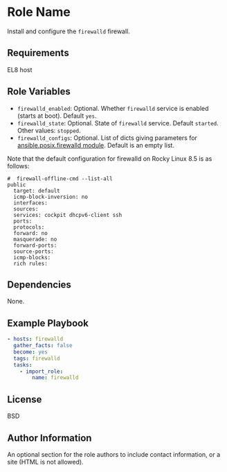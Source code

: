 # Role Name

Install and configure the `firewalld` firewall.

## Requirements

EL8 host

## Role Variables

- `firewalld_enabled`: Optional. Whether `firewalld` service is enabled (starts at boot). Default `yes`.
- `firewalld_state`: Optional. State of `firewalld` service. Default `started`. Other values: `stopped`.
- `firewalld_configs`: Optional. List of dicts giving parameters for [ansible.posix.firewalld module](https://docs.ansible.com/ansible/latest/collections/ansible/posix/firewalld_module.html). Default is an empty list.

Note that the default configuration for firewalld on Rocky Linux 8.5 is as follows:

```shell
#  firewall-offline-cmd --list-all
public
  target: default
  icmp-block-inversion: no
  interfaces:
  sources:
  services: cockpit dhcpv6-client ssh
  ports:
  protocols:
  forward: no
  masquerade: no
  forward-ports:
  source-ports:
  icmp-blocks:
  rich rules:
```

## Dependencies

None.

## Example Playbook

```yaml
- hosts: firewalld
  gather_facts: false
  become: yes
  tags: firewalld
  tasks:
    - import_role:
        name: firewalld
```

## License

BSD

## Author Information

An optional section for the role authors to include contact information, or a site (HTML is not allowed).
